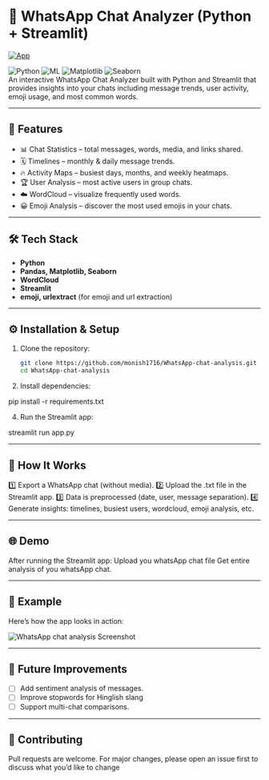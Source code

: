 # 💬 WhatsApp Chat Analyzer (Python + Streamlit)
[![App](https://img.shields.io/badge/Streamlit-Demo-red?logo=streamlit)](https://monish-whatsapp-chat-analysis.streamlit.app)




![Python](https://img.shields.io/badge/Language-Python-blue)
![ML](https://img.shields.io/badge/Domain-Machine_Learning-green)
![Matplotlib](https://img.shields.io/badge/Library-Matplotlib-yellow)
![Seaborn](https://img.shields.io/badge/Library-Seaborn-orange)  
An interactive WhatsApp Chat Analyzer built with Python and Streamlit that provides insights into your chats including message trends, user activity, emoji usage, and most common words.

---

## 🚀 Features
- 📊 Chat Statistics – total messages, words, media, and links shared.
- 🗓️ Timelines – monthly & daily message trends.
- 🔥 Activity Maps – busiest days, months, and weekly heatmaps.
- 🏆 User Analysis – most active users in group chats.
- ☁️ WordCloud – visualize frequently used words.
- 😀 Emoji Analysis – discover the most used emojis in your chats.

---

## 🛠️ Tech Stack
- **Python**
- **Pandas, Matplotlib, Seaborn**
- **WordCloud**
- **Streamlit**
- **emoji, urlextract** (for emoji and url extraction)

---

## ⚙️ Installation & Setup
1. Clone the repository:
   ```bash
   git clone https://github.com/monish1716/WhatsApp-chat-analysis.git
   cd WhatsApp-chat-analysis

2. Install dependencies:

pip install -r requirements.txt
   
4. Run the Streamlit app:

streamlit run app.py

---

## 🎯 How It Works
 
1️⃣ Export a WhatsApp chat (without media).
2️⃣ Upload the .txt file in the Streamlit app.
3️⃣ Data is preprocessed (date, user, message separation).
4️⃣ Generate insights: timelines, busiest users, wordcloud, emoji analysis, etc. 


---

## 🌐 Demo

After running the Streamlit app:
Upload you whatsApp chat file
Get entire analysis of you whatsApp chat.

---

## 📌 Example  
Here’s how the app looks in action: 

![WhatsApp chat analysis Screenshot](images/mrs.png)  

---

## 🔮 Future Improvements  
- [ ] Add sentiment analysis of messages. 
- [ ] Improve stopwords for Hinglish slang 
- [ ] Support multi-chat comparisons.  

---

## 🤝 Contributing

Pull requests are welcome.
For major changes, please open an issue first to discuss what you’d like to change

